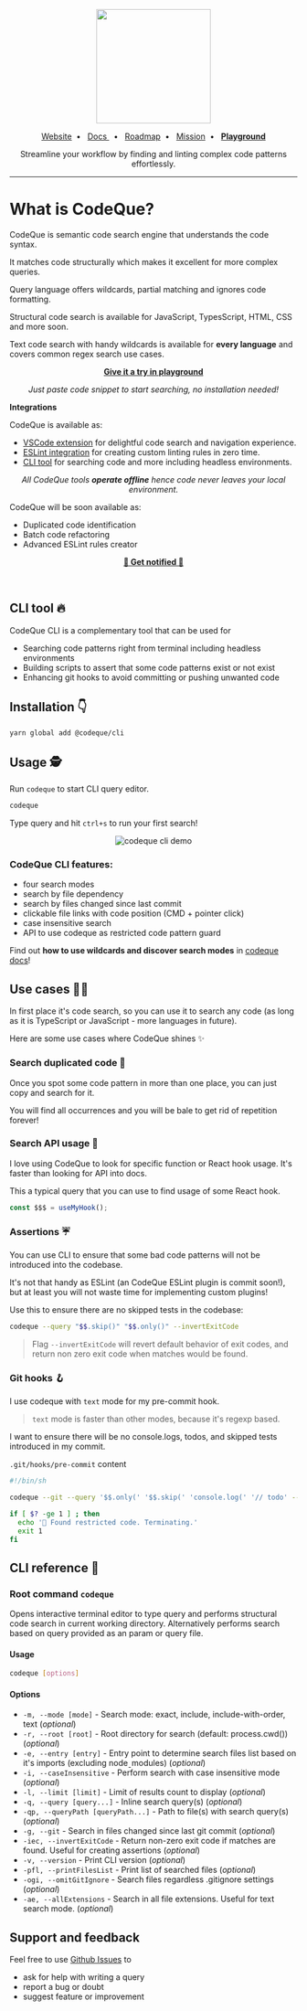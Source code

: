<p align="center">
  <a href="https://codeque.co/?utm_source=readme_cli" title="Learn more about CodeQue" target="_blank">
    <img src="https://github.com/codeque-co/codeque/blob/master/packages/vscode/media/logoShort.png?raw=true" width="200px" />
  </a>
  <br/>
  </p>
<p align="center">
  <a href="https://codeque.co/?utm_source=readme_cli">Website</a>&nbsp;&nbsp;•&nbsp;&nbsp;  
  <a href="https://codeque.co/docs?utm_source=readme_cli">Docs </a>&nbsp;&nbsp;•&nbsp;&nbsp; 
  <a href="https://codeque.co/roadmap?utm_source=readme_cli">Roadmap</a>&nbsp;&nbsp;•&nbsp;&nbsp; 
  <a href="https://codeque.co/mission?utm_source=readme_cli">Mission</a>&nbsp;&nbsp;•&nbsp;&nbsp; 
  <a href="https://codeque.co/playground?utm_source=readme_cli"><b>Playground</b></a>
</p>

<p align="center">Streamline your workflow by finding and linting complex code patterns effortlessly.</p>

___ 

# What is CodeQue?

CodeQue is semantic code search engine that understands the code syntax. 

It matches code structurally which makes it excellent for more complex queries.

Query language offers wildcards, partial matching and ignores code formatting. 

Structural code search is available for JavaScript, TypesScript, HTML, CSS and more soon.

Text code search with handy wildcards is available for __every language__ and covers common regex search use cases.

<p align="center"><a href="https://codeque.co/playground?utm_source=readme_cli"><b>Give it a try in 
 playground</b></a></p>

<p align="center"><i>Just paste code snippet to start searching, no installation needed!</i></p>

__Integrations__

CodeQue is available as:

- [VSCode extension](https://marketplace.visualstudio.com/items?itemName=CodeQue.codeque) for delightful code search and navigation experience.
- [ESLint integration](https://www.npmjs.com/package/@codeque/eslint-plugin) for creating custom linting rules in zero time.
- [CLI tool](https://www.npmjs.com/package/@codeque/cli) for searching code and more including headless environments.

<p align="center"><i>All CodeQue tools <b>operate offline</b> hence code never leaves your local environment.</i></p>

CodeQue will be soon available as:

- Duplicated code identification
- Batch code refactoring 
- Advanced ESLint rules creator 


<p align="center"><a href="https://jayu.dev/newsletter?utm_source=readme_cli"><b>🔔 Get notified 🔔 </b></a></p>


</br>

<!-- HERO END -->
  
<!-- CLI INTRO START -->
## CLI tool 🔥

CodeQue CLI is a complementary tool that can be used for
- Searching code patterns right from terminal including headless environments
- Building scripts to assert that some code patterns exist or not exist
- Enhancing git hooks to avoid committing or pushing unwanted code

<!-- CLI INTRO END -->

## Installation 👇

```sh
yarn global add @codeque/cli
```

## Usage 🕵️

Run `codeque` to start CLI query editor.

```sh
codeque
```

Type query and hit `ctrl+s` to run your first search!

<p align="center">
<img src="https://github.com/codeque-co/codeque/blob/master/packages/cli/demo.gif?raw=true" alt="codeque cli demo" />
</p>

### CodeQue CLI features:

- four search modes
- search by file dependency
- search by files changed since last commit
- clickable file links with code position (CMD + pointer click)
- case insensitive search
- API to use codeque as restricted code pattern guard

Find out **how to use wildcards and discover search modes** in [codeque docs](https://codeque.co/docs)!

## Use cases 🧑‍💻

In first place it's code search, so you can use it to search any code (as long as it is TypeScript or JavaScript - more languages in future).

Here are some use cases where CodeQue shines ✨

### Search duplicated code 🍣

Once you spot some code pattern in more than one place, you can just copy and search for it.

You will find all occurrences and you will be bale to get rid of repetition forever!

### Search API usage 🧰

I love using CodeQue to look for specific function or React hook usage. It's faster than looking for API into docs.

This a typical query that you can use to find usage of some React hook.

```ts
const $$$ = useMyHook();
```

### Assertions ☔

You can use CLI to ensure that some bad code patterns will not be introduced into the codebase.

It's not that handy as ESLint (an CodeQue ESLint plugin is commit soon!), but at least you will not waste time for implementing custom plugins!

Use this to ensure there are no skipped tests in the codebase:

```sh
codeque --query "$$.skip()" "$$.only()" --invertExitCode
```

> Flag `--invertExitCode` will revert default behavior of exit codes, and return non zero exit code when matches would be found.

### Git hooks 🪝

I use codeque with `text` mode for my pre-commit hook.

> `text` mode is faster than other modes, because it's regexp based.

I want to ensure there will be no console.logs, todos, and skipped tests introduced in my commit.

`.git/hooks/pre-commit` content

```sh
#!/bin/sh

codeque --git --query '$$.only(' '$$.skip(' 'console.log(' '// todo' --mode text --invertExitCode --caseInsensitive

if [ $? -ge 1 ] ; then
  echo '🛑 Found restricted code. Terminating.'
  exit 1
fi
```

## CLI reference 📖

<!-- cli-docs-start -->

### Root command `codeque`

Opens interactive terminal editor to type query and performs structural code search in current working directory. Alternatively performs search based on query provided as an param or query file.

#### Usage

```sh
codeque [options]
```

#### Options

- `-m, --mode [mode]` - Search mode: exact, include, include-with-order, text (_optional_)
- `-r, --root [root]` - Root directory for search (default: process.cwd()) (_optional_)
- `-e, --entry [entry]` - Entry point to determine search files list based on it's imports (excluding nodeˍmodules) (_optional_)
- `-i, --caseInsensitive` - Perform search with case insensitive mode (_optional_)
- `-l, --limit [limit]` - Limit of results count to display (_optional_)
- `-q, --query [query...]` - Inline search query(s) (_optional_)
- `-qp, --queryPath [queryPath...]` - Path to file(s) with search query(s) (_optional_)
- `-g, --git` - Search in files changed since last git commit (_optional_)
- `-iec, --invertExitCode` - Return non-zero exit code if matches are found. Useful for creating assertions (_optional_)
- `-v, --version` - Print CLI version (_optional_)
- `-pfl, --printFilesList` - Print list of searched files (_optional_)
- `-ogi, --omitGitIgnore` - Search files regardless .gitignore settings (_optional_)
- `-ae, --allExtensions` - Search in all file extensions. Useful for text search mode. (_optional_)
<!-- cli-docs-end -->

<!-- FOOTER START -->

## Support and feedback

Feel free to use [Github Issues](https://github.com/codeque-co/codeque/issues)
to
- ask for help with writing a query
- report a bug or doubt
- suggest feature or improvement